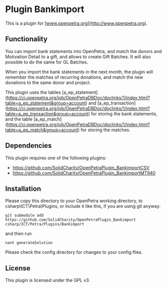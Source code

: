 # Plugin Bankimport

This is a plugin for [www.openpetra.org](http://www.openpetra.org).

## Functionality

You can import bank statements into OpenPetra, and match the donors and Motivation Detail to a gift, and allows to create Gift Batches.
It will also possible to do the same for GL Batches.

When you import the bank statements in the next month, the plugin will remember the matches of recurring donations, and match the new donations to the same donor and project.

This plugin uses the tables [a_ep_statement] (https://ci.openpetra.org/job/OpenPetraDBDoc/doclinks/1/index.html?table=a_ep_statement&group=account) and [a_ep_transaction] (https://ci.openpetra.org/job/OpenPetraDBDoc/doclinks/1/index.html?table=a_ep_transaction&group=account) for storing the bank statements,
and the table [a_ep_match] (https://ci.openpetra.org/job/OpenPetraDBDoc/doclinks/1/index.html?table=a_ep_match&group=account) for storing the matches.

## Dependencies

This plugin requires one of the following plugins:

* https://github.com/SolidCharity/OpenPetraPlugin_BankimportCSV
* https://github.com/SolidCharity/OpenPetraPlugin_BankimportMT940

## Installation

Please copy this directory to your OpenPetra working directory, to csharp\ICT\Petra\Plugins, or include it like this, if you are using git anyway:

    git submodule add https://github.com/SolidCharity/OpenPetraPlugin_Bankimport csharp/ICT/Petra/Plugins/Bankimport

and then run

    nant generateSolution

Please check the config directory for changes to your config files.

## License

This plugin is licensed under the GPL v3.